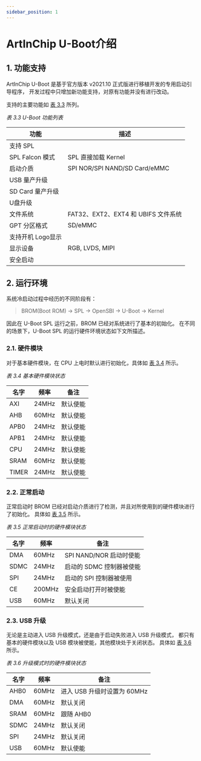 ```yaml
---
sidebar_position: 1
---
```

# ArtInChip U-Boot介绍
## 1. 功能支持

ArtInChip U-Boot 是基于官方版本 v2021.10 正式版进行移植开发的专用启动引导程序， 开发过程中只增加新功能支持，对原有功能并没有进行改动。

支持的主要功能如 [表 3.3](#ref-uboot-feature) 所列。

*表 3.3* *U-Boot 功能列表*

| 功能              | 描述                                |
| ----------------- | ----------------------------------- |
| 支持 SPL          |                                     |
| SPL Falcon 模式   | SPL 直接加载 Kernel                 |
| 启动介质          | SPI NOR/SPI NAND/SD Card/eMMC       |
| USB 量产升级      |                                     |
| SD Card 量产升级  |                                     |
| U盘升级           |                                     |
| 文件系统          | FAT32、EXT2、EXT4 和 UBIFS 文件系统 |
| GPT 分区格式      | SD/eMMC                             |
| 支持开机 Logo显示 |                                     |
| 显示设备          | RGB, LVDS, MIPI                     |
| 安全启动          |                                     |

## 2. 运行环境

系统冷启动过程中经历的不同阶段有：

> BROM(Boot ROM) -> SPL -> OpenSBI -> U-Boot -> Kernel

因此在 U-Boot SPL 运行之前，BROM 已经对系统进行了基本的初始化。 在不同的场景下，U-Boot SPL 的运行硬件环境状态如下文所描述。

### 2.1. 硬件模块

对于基本硬件模块，在 CPU 上电时默认进行初始化，具体如 [表 3.4](#brom-hw-basic-1602) 所示。

*表 3.4* *基本硬件模块状态*

| 名字  | 频率  | 备注     |
| ----- | ----- | -------- |
| AXI   | 24MHz | 默认使能 |
| AHB   | 60MHz | 默认使能 |
| APB0  | 24MHz | 默认使能 |
| APB1  | 24MHz | 默认使能 |
| CPU   | 24MHz | 默认使能 |
| SRAM  | 60MHz | 默认使能 |
| TIMER | 24MHz | 默认使能 |

### 2.2. 正常启动

正常启动时 BROM 已经对启动介质进行了检测，并且对所使用到的硬件模块进行了初始化。 具体如 [表 3.5](#brom-hw-mod-sts-1602) 所示。

*表 3.5* *正常启动时的硬件模块状态*

| 名字 | 频率   | 备注                     |
| ---- | ------ | ------------------------ |
| DMA  | 60MHz  | SPI NAND/NOR 启动时使能  |
| SDMC | 24MHz  | 启动的 SDMC 控制器被使能 |
| SPI  | 24MHz  | 启动的 SPI 控制器被使用  |
| CE   | 200MHz | 安全启动打开时被使能     |
| USB  | 60MHz  | 默认关闭                 |

### 2.3. USB 升级

无论是主动进入 USB 升级模式，还是由于启动失败进入 USB 升级模式， 都只有基本的硬件模块以及 USB 模块被使能，其他模块处于关闭状态。 具体如 [表 3.6](#brom-usb-upg-hw-sts-1602) 所示。

*表 3.6* *升级模式时的硬件模块状态*

| 名字 | 频率  | 备注                        |
| ---- | ----- | --------------------------- |
| AHB0 | 60MHz | 进入 USB 升级时设置为 60MHz |
| DMA  | 60MHz | 默认关闭                    |
| SRAM | 60MHz | 跟随 AHB0                   |
| SDMC | 24MHz | 默认关闭                    |
| SPI  | 24MHz | 默认关闭                    |
| USB  | 60MHz | 默认使能                    |

